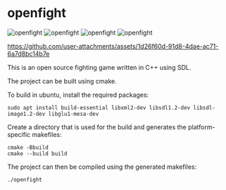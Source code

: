 # openfight

![openfight](./images//openfight-1.png)
![openfight](./images//openfight-2.png)
![openfight](./images//openfight-3.png)
![openfight](./images//openfight-4.png)

https://github.com/user-attachments/assets/1d26f60d-91d8-4dae-ac71-6a7d8bc14b7e




This is an open source fighting game written in C++ using SDL.

The project can be built using cmake.


To build in ubuntu, install the required packages:

    sudo apt install build-essential libxml2-dev libsdl1.2-dev libsdl-image1.2-dev libglu1-mesa-dev

Create a directory that is used for the build and generates the platform-specific makefiles:

    cmake -Bbuild
    cmake --build build
    

The project can then be compiled using the generated makefiles:

    ./openfight
